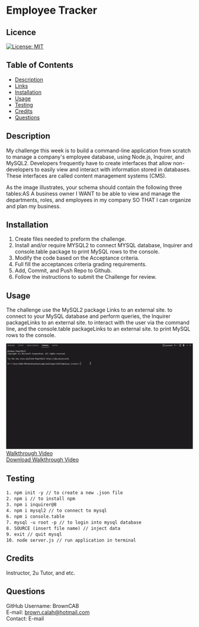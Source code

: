 # Employee Tracker

## Licence

[![License: MIT](https://img.shields.io/badge/License-MIT-yellow.svg)](https://opensource.org/licenses/MIT)

## Table of Contents

- [Description](#Description)
- [Links](#Links) 
- [Installation](#Installation)
- [Usage](#Usage)
- [Testing](#Testing)
- [Credits](#Credits)
- [Questions](#Questions)

## Description

My challenge this week is to build a command-line application from scratch to manage a company's employee database, using Node.js, Inquirer, and MySQL2. Developers frequently have to create interfaces that allow non-developers to easily view and interact with information stored in databases. These interfaces are called content management systems (CMS).

As the image illustrates, your schema should contain the following three tables:AS A business owner I WANT to be able to view and manage the departments, roles, and employees in my company SO THAT I can organize and plan my business.

## Installation

1. Create files needed to preform the challenge.
2. Install and/or require MYSQL2 to connect MYSQL database, Inquirer and console.table package to print MySQL rows to the console.
3. Modify the code based on the Acceptance criteria.
4. Full fill the acceptances criteria grading requirements.
5. Add, Commit, and Push Repo to Github.
6. Follow the instructions to submit the Challenge for review.

## Usage

The challenge use the MySQL2 package Links to an external site. to connect to your MySQL database and perform queries, the Inquirer packageLinks to an external site. to interact with the user via the command line, and the console.table packageLinks to an external site. to print MySQL rows to the console.

<img src="./assets/employee_tracker.gif">
  <br>
  <a href="https://user-images.githubusercontent.com/110314270/200716907-2aff372a-cd93-40e6-87eb-f5543bdc2a22.mp4">Walkthrough Video</a> 
  <br>
  <a href="https://drive.google.com/file/d/1e9rXmVN9nhS2cEKrYASoCThkV90eewlt/view?usp=share_link">Download Walkthrough Video</a> 
  <br>

## Testing
```
1. npm init -y // to create a new .json file
2. npm i // to install npm
3. npm i inquirer@8
4. npm i mysql2 // to connect to mysql
6. npm i console.table 
7. mysql -u root -p // to login into mysql database
8. SOURCE (insert file name) // inject data
9. exit // quit mysql
10. node server.js // run application in terminal
```

## Credits 
Instructor, 2u Tutor, and etc.

## Questions

GitHub Username: BrownCAB
<br>E-mail: brown.calah@hotmail.com 
<br>Contact: E-mail
